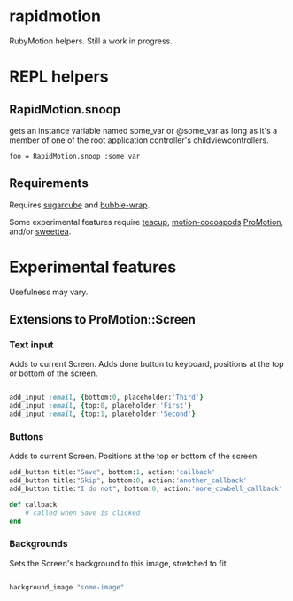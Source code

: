 rapidmotion
===========

RubyMotion helpers. Still a work in progress.

# REPL helpers #
## RapidMotion.snoop
gets an instance variable named some_var or @some_var as long as it's a member of one of the root application controller's childviewcontrollers.
~~~
foo = RapidMotion.snoop :some_var
~~~


## Requirements
Requires [sugarcube](https://github.com/rubymotion/sugarcube) and [bubble-wrap](http://bubblewrap.io/).

Some experimental features require [teacup](https://github.com/rubymotion/teacup), [motion-cocoapods](https://github.com/HipByte/motion-cocoapods) [ProMotion](https://github.com/clearsightstudio/ProMotion), and/or [sweettea](https://github.com/colinta/sweettea).



# Experimental features #
Usefulness may vary.

## Extensions to ProMotion::Screen

### Text input
Adds to current Screen. Adds done button to keyboard, positions at the top or bottom of the screen.

~~~ruby

add_input :email, {bottom:0, placeholder:'Third'}
add_input :email, {top:0, placeholder:'First'}
add_input :email, {top:1, placeholder:'Second'}

~~~


### Buttons
Adds to current Screen. Positions at the top or bottom of the screen.

~~~ ruby
add_button title:"Save", bottom:1, action:'callback'
add_button title:"Skip", bottom:0, action:'another_callback'
add_button title:"I do not", bottom:0, action:'more_cowbell_callback'

def callback
	# called when Save is clicked
end
~~~


### Backgrounds

Sets the Screen's background to this image, stretched to fit.
~~~ruby

background_image "some-image"

~~~